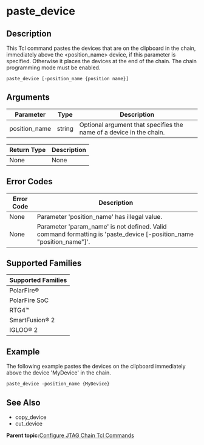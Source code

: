 # paste\_device

## Description

This Tcl command pastes the devices that are on the clipboard in the chain, immediately above the &lt;position\_name&gt; device, if this parameter is specified. Otherwise it places the devices at the end of the chain. The chain programming mode must be enabled.

```
paste_device [-position_name {position name}]
```

## Arguments

|Parameter|Type|Description|
|---------|----|-----------|
|position\_name|string|Optional argument that specifies the name of a device in the chain.|

|Return Type|Description|
|-----------|-----------|
|None|None|

## Error Codes

|Error Code|Description|
|----------|-----------|
|None|Parameter 'position\_name' has illegal value.|
|None|Parameter 'param\_name' is not defined. Valid command formatting is 'paste\_device \[-position\_name "position\_name"\]'.|

## Supported Families

|Supported Families|
|------------------|
|PolarFire®|
|PolarFire SoC|
|RTG4™|
|SmartFusion® 2|
|IGLOO® 2|

## Example

The following example pastes the devices on the clipboard immediately above the device 'MyDevice' in the chain.

```
paste_device -position_name {MyDevice}
```

## See Also

-   copy\_device
-   cut\_device

**Parent topic:**[Configure JTAG Chain Tcl Commands](GUID-ABB3D62F-F2CF-49CC-9DC4-8C3B307A6A0A.md)

